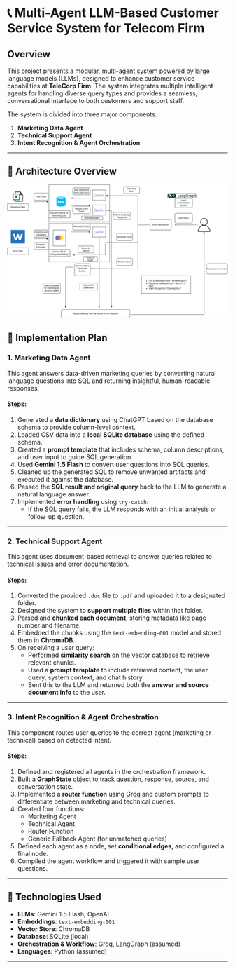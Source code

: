 # 📞 Multi-Agent LLM-Based Customer Service System for Telecom Firm

## Overview

This project presents a modular, multi-agent system powered by large language models (LLMs), designed to enhance customer service capabilities at **TeleCorp Firm**. The system integrates multiple intelligent agents for handling diverse query types and provides a seamless, conversational interface to both customers and support staff.

The system is divided into three major components:

1. **Marketing Data Agent**  
2. **Technical Support Agent**  
3. **Intent Recognition & Agent Orchestration**

---

## 🧭 Architecture Overview

![ Multi-Agent LLM-Based Customer Service System Architecture](Architecture_diagram.png)


## 🧠 Implementation Plan

### 1. Marketing Data Agent

This agent answers data-driven marketing queries by converting natural language questions into SQL and returning insightful, human-readable responses.

#### Steps:

1. Generated a **data dictionary** using ChatGPT based on the database schema to provide column-level context.
2. Loaded CSV data into a **local SQLite database** using the defined schema.
3. Created a **prompt template** that includes schema, column descriptions, and user input to guide SQL generation.
4. Used **Gemini 1.5 Flash** to convert user questions into SQL queries.
5. Cleaned up the generated SQL to remove unwanted artifacts and executed it against the database.
6. Passed the **SQL result and original query** back to the LLM to generate a natural language answer.
7. Implemented **error handling** using `try-catch`:
   - If the SQL query fails, the LLM responds with an initial analysis or follow-up question.

---

### 2. Technical Support Agent

This agent uses document-based retrieval to answer queries related to technical issues and error documentation.

#### Steps:

1. Converted the provided `.doc` file to `.pdf` and uploaded it to a designated folder.
2. Designed the system to **support multiple files** within that folder.
3. Parsed and **chunked each document**, storing metadata like page number and filename.
4. Embedded the chunks using the `text-embedding-001` model and stored them in **ChromaDB**.
5. On receiving a user query:
   - Performed **similarity search** on the vector database to retrieve relevant chunks.
   - Used a **prompt template** to include retrieved content, the user query, system context, and chat history.
   - Sent this to the LLM and returned both the **answer and source document info** to the user.

---

### 3. Intent Recognition & Agent Orchestration

This component routes user queries to the correct agent (marketing or technical) based on detected intent.

#### Steps:

1. Defined and registered all agents in the orchestration framework.
2. Built a **GraphState** object to track question, response, source, and conversation state.
3. Implemented a **router function** using Groq and custom prompts to differentiate between marketing and technical queries.
4. Created four functions:
   - Marketing Agent
   - Technical Agent
   - Router Function
   - Generic Fallback Agent (for unmatched queries)
5. Defined each agent as a node, set **conditional edges**, and configured a final node.
6. Compiled the agent workflow and triggered it with sample user questions.

---

## 🔧 Technologies Used

- **LLMs**: Gemini 1.5 Flash, OpenAI
- **Embeddings**: `text-embedding-001`
- **Vector Store**: ChromaDB
- **Database**: SQLite (local)
- **Orchestration & Workflow**: Groq, LangGraph (assumed)
- **Languages**: Python (assumed)

---

